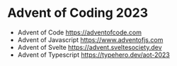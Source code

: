 # Advent of Coding 2023

- Advent of Code https://adventofcode.com
- Advent of Javascript https://www.adventofjs.com
- Advent of Svelte https://advent.sveltesociety.dev
- Advent of Typescript https://typehero.dev/aot-2023
